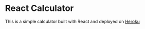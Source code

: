 # React Calculator

This is a simple calculator built with React and deployed on [Heroku](https://infinite-earth-24983.herokuapp.com/)